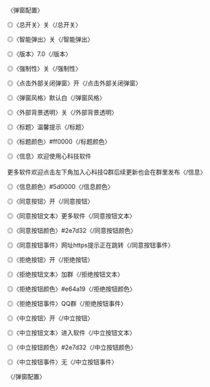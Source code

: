 〈弹窗配置〉

◎〈总开关〉关〈/总开关〉

◎〈智能弹出〉关〈/智能弹出〉

◎〈版本〉7.0〈/版本〉

◎〈强制性〉关〈/强制性〉

◎〈点击外部关闭弹窗〉开〈/点击外部关闭弹窗〉

◎〈弹窗风格〉默认白〈/弹窗风格〉

◎〈外部背景透明〉关〈/外部背景透明〉

◎〈标题〉温馨提示〈/标题〉

◎〈标题颜色〉#ff0000〈/标题颜色〉

◎〈信息〉欢迎使用心科技软件</br><br>更多软件欢迎点击左下角加入心科技Q群后续更新也会在群里发布〈/信息〉

◎〈信息颜色〉#5d0000〈/信息颜色〉

◎〈同意按钮〉开〈/同意按钮〉

◎〈同意按钮文本〉更多软件〈/同意按钮文本〉

◎〈同意按钮颜色〉#2e7d32〈/同意按钮颜色〉

◎〈同意按钮事件〉网址https提示正在跳转〈/同意按钮事件〉

◎〈拒绝按钮〉开〈/拒绝按钮〉

◎〈拒绝按钮文本〉加群〈/拒绝按钮文本〉

◎〈拒绝按钮颜色〉#e64a19〈/拒绝按钮颜色〉

◎〈拒绝按钮事件〉QQ群〈/拒绝按钮事件〉

◎〈中立按钮〉开〈/中立按钮〉

◎〈中立按钮文本〉进入软件〈/中立按钮文本〉

◎〈中立按钮颜色〉#2e7d32〈/中立按钮颜色〉

◎〈中立按钮事件〉无〈/中立按钮事件〉

〈/弹窗配置〉
